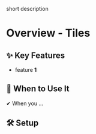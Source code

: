 short description

# Overview - Tiles

## ✨ Key Features

- feature **1**

## 📌 When to Use It

✔ When you ...

## 🛠️ Setup
